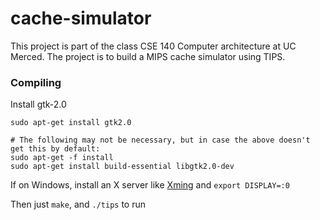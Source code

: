 # cache-simulator
This project is part of the class CSE 140 Computer architecture at UC Merced. The project is to build a MIPS cache simulator using TIPS.

### Compiling

Install gtk-2.0
```
sudo apt-get install gtk2.0 

# The following may not be necessary, but in case the above doesn't get this by default:
sudo apt-get -f install
sudo apt-get install build-essential libgtk2.0-dev
```

If on Windows, install an X server like [Xming](http://www.straightrunning.com/XmingNotes/) and `export DISPLAY=:0`

Then just `make`, and `./tips` to run
